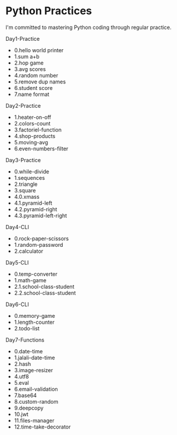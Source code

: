# Python Practices
I'm committed to mastering Python coding through regular practice.

Day1-Practice
* 0.hello world printer
* 1.sum a+b
* 2.hop game
* 3.avg scores
* 4.random number
* 5.remove dup names
* 6.student score
* 7.name format

Day2-Practice
* 1.heater-on-off
* 2.colors-count
* 3.factoriel-function
* 4.shop-products
* 5.moving-avg
* 6.even-numbers-filter

Day3-Practice
* 0.while-divide
* 1.sequences
* 2.triangle
* 3.square
* 4.0.xmass
* 4.1.pyramid-left
* 4.2.pyramid-right
* 4.3.pyramid-left-right

Day4-CLI
* 0.rock-paper-scissors
* 1.random-password
* 2.calculator

Day5-CLI
* 0.temp-converter
* 1.math-game
* 2.1.school-class-student
* 2.2.school-class-student

Day6-CLI
* 0.memory-game
* 1.length-counter
* 2.todo-list

Day7-Functions
* 0.date-time
* 1.jalali-date-time
* 2.hash
* 3.image-resizer
* 4.utf8
* 5.eval
* 6.email-validation
* 7.base64
* 8.custom-random
* 9.deepcopy
* 10.jwt
* 11.files-manager
* 12.time-take-decorator